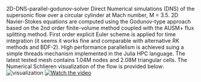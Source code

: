 2D-DNS-parallel-godunov-solver
Direct Numerical simulations (DNS) of the supersonic flow over a circular cylinder at Mach number, M = 3.5.  2D Navier-Stokes equations are computed using the Godunov-type approach based on the 2nd order finite-volume method coupled with the AUSM+ flux splitting method. First order explicit Euler scheme is applied for time integration (it seems it works fine and comparable with alternative RK methods and BDF-2).  High performance parallelism is achieved suing a simple threads mechanism implemented in the Julia HPC language.  The latest tested mesh contains 1.04M nodes and 2.08M triangular cells. The Numerical Schlieren visualization of the flow is provided below:
<img src="https://github.com/dimaZloy/2D-DNS-parallel-godunov-solver/blob/main/final.png" alt="visualization"/>
[![Watch the video](https://i.ytimg.com/an_webp/bRAQS27o_GU/mqdefault_6s.webp?du=3000&sqp=CIWX6pIG&rs=AOn4CLDwxWGG7cIaGeByZQ_biGw2adBp8A)](https://youtu.be/bRAQS27o_GU)
